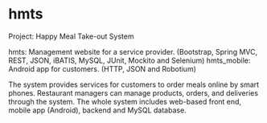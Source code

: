 # hmts
Project: Happy Meal Take-out System

hmts: Management website for a service provider. (Bootstrap, Spring MVC, REST, JSON, iBATIS, MySQL, JUnit, Mockito and Selenium)
hmts_mobile: Android app for customers. (HTTP, JSON and Robotium)

The system provides services for customers to order meals online by smart phones. Restaurant managers can manage products, orders, and deliveries through the system. The whole system includes web-based front end, mobile app (Android), backend and MySQL database.
